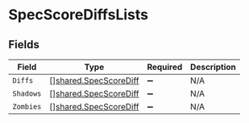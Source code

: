 # SpecScoreDiffsLists


## Fields

| Field                                                                 | Type                                                                  | Required                                                              | Description                                                           |
| --------------------------------------------------------------------- | --------------------------------------------------------------------- | --------------------------------------------------------------------- | --------------------------------------------------------------------- |
| `Diffs`                                                               | [][shared.SpecScoreDiff](../../../pkg/models/shared/specscorediff.md) | :heavy_minus_sign:                                                    | N/A                                                                   |
| `Shadows`                                                             | [][shared.SpecScoreDiff](../../../pkg/models/shared/specscorediff.md) | :heavy_minus_sign:                                                    | N/A                                                                   |
| `Zombies`                                                             | [][shared.SpecScoreDiff](../../../pkg/models/shared/specscorediff.md) | :heavy_minus_sign:                                                    | N/A                                                                   |